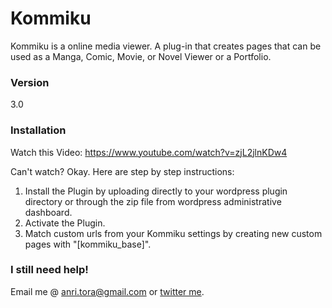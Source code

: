 # Kommiku 

Kommiku is a online media viewer. A plug-in that creates pages that can be used as a Manga, Comic, Movie, or Novel Viewer or a Portfolio.

### Version
3.0

### Installation

Watch this Video: https://www.youtube.com/watch?v=zjL2jlnKDw4

Can't watch? Okay. Here are step by step instructions:

1. Install the Plugin by uploading directly to your wordpress plugin directory or through the zip file from wordpress administrative dashboard.
2. Activate the Plugin.
3. Match custom urls from your Kommiku settings by creating new custom pages with "[kommiku_base]".

### I still need help!

Email me @ anri.tora@gmail.com or [twitter me][@anraiki].

   [@anraiki]: <http://twitter.com/anraiki>